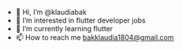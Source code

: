 - 👋 Hi, I’m @klaudiabak
- 👀 I’m interested in flutter developer jobs
- 🌱 I’m currently learning flutter
- 📫 How to reach me bakklaudia1804@gmail.com

<!---
klaudiabak/klaudiabak is a ✨ special ✨ repository because its `README.md` (this file) appears on your GitHub profile.
You can click the Preview link to take a look at your changes.
--->
